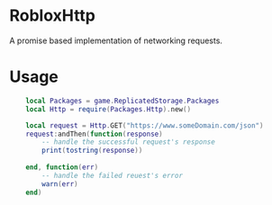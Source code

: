 # RobloxHttp
A promise based implementation of networking requests.

# Usage
```lua
	local Packages = game.ReplicatedStorage.Packages
	local Http = require(Packages.Http).new()

	local request = Http.GET("https://www.someDomain.com/json")
	request:andThen(function(response)
		-- handle the successful request's response
		print(tostring(response))
		
	end, function(err)
		-- handle the failed reuest's error
        warn(err)
	end)
```
